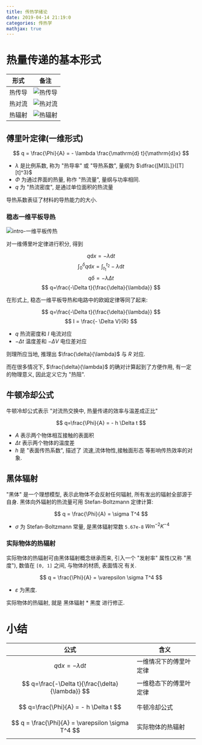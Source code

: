 ```yaml
---
title: 传热学绪论
date: 2019-04-14 21:19:0
categories: 传热学
mathjax: true
---
```


# 热量传递的基本形式

|  形式  |                          备注                          |
| :----: | :----------------------------------------------------: |
| 热传导 | ![热传导](/assert/img/heat-transfer/intro-热传导.webp) |
| 热对流 | ![热对流](/assert/img/heat-transfer/intro-热对流.webp) |
| 热辐射 | ![热辐射](/assert/img/heat-transfer/intro-热辐射.webp) |

## 傅里叶定律(一维形式)

$$
q = \frac{\Phi}{A} = - \lambda \frac{\mathrm{d} t}{\mathrm{d}x}
$$

- $\lambda$ 是比例系数, 称为 "热导率" 或 "导热系数", 量纲为 $\dfrac{[M][L]}{[T][t]^3}$
- $\Phi$ 为通过界面的热量, 称作 "热流量", 量纲与功率相同.
- $q$ 为 "热流密度", 是通过单位面积的热流量

导热系数表征了材料的导热能力的大小.

### 稳态一维平板导热

![intro-一维平板传热](/assert/img/heat-transfer/intro-一维平板传热.webp)

对一维傅里叶定律进行积分, 得到

$$ q \mathrm{d} x = - \lambda \mathrm{d} t $$
$$ \int_0^\delta q \mathrm{d} x = \int_{t_1}^{t_2} -\lambda \mathrm{d} t $$
$$ q\delta = -\lambda \Delta t $$
$$ q=\frac{-\Delta t}{\frac{\delta}{\lambda}} $$

在形式上, 稳态一维平板导热和电路中的欧姆定律等同了起来:

$$ q=\frac{-\Delta t}{\frac{\delta}{\lambda}}  $$
$$ I = \frac{- \Delta V}{R} $$

- $q$ 热流密度和 $I$ 电流对应
- $-\Delta t$ 温度差和 $- \Delta V$ 电位差对应

则理所应当地, 推理出 $\frac{\delta}{\lambda}$ 与 $R$ 对应.

而在很多情况下, $\frac{\delta}{\lambda}$ 的确对计算起到了方便作用, 有一定的物理意义, 因此定义它为 "热阻".

## 牛顿冷却公式

牛顿冷却公式表示 "对流热交换中, 热量传递的效率与温差成正比"

$$ q=\frac{\Phi}{A} = - h \Delta t $$

- $A$ 表示两个物体相互接触的表面积
- $\Delta t$ 表示两个物体的温度差
- $h$ 是 "表面传热系数", 描述了 流速,流体物性,接触面形态 等影响传热效率的对象.

## 黑体辐射

"黑体" 是一个理想模型, 表示此物体不会反射任何辐射, 所有发出的辐射全部源于自身.
黑体向外辐射的热流量可用 Stefan-Boltzmann 定律计算:

$$ q = \frac{\Phi}{A} = \sigma T^4 $$

- $\sigma$ 为 Stefan-Boltzmann 常量, 是黑体辐射常数 `5.67e-8` $Wm^{-2}K^{-4}$

### 实际物体的热辐射

实际物体的热辐射可由黑体辐射概念继承而来, 引入一个 "发射率" 属性(又称 "黑度"), 数值在 `[0, 1]` 之间, 与物体的材质, 表面情况 有关.

$$ q = \frac{\Phi}{A} = \varepsilon \sigma T^4 $$

- $\varepsilon$ 为黑度.

实际物体的热辐射, 就是 黑体辐射 \* 黑度 进行修正.

# 小结

|                       公式                        | 含义                   |
| :-----------------------------------------------: | ---------------------- |
|   $$ q \mathrm{d} x = - \lambda \mathrm{d} t $$   | 一维情况下的傅里叶定律 |
| $$ q=\frac{-\Delta t}{\frac{\delta}{\lambda}} $$  | 一维稳态下的傅里叶定律 |
|       $$ q=\frac{\Phi}{A} = - h \Delta t $$       | 牛顿冷却公式           |
| $$ q = \frac{\Phi}{A} = \varepsilon \sigma T^4 $$ | 实际物体的热辐射       |
